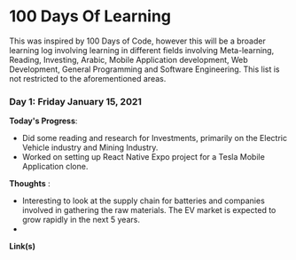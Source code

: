 # 100 Days Of Learning

This was inspired by 100 Days of Code, however this will be a broader learning log involving learning in different fields involving Meta-learning, Reading, Investing, Arabic, Mobile Application development, Web Development, General Programming and Software Engineering. This list is not restricted to the aforementioned areas.

### Day 1: Friday January 15, 2021

**Today's Progress**:
- Did some reading and research for Investments, primarily on the Electric Vehicle industry and Mining Industry. 
- Worked on setting up React Native Expo project for a Tesla Mobile Application clone.

**Thoughts** : 
- Interesting to look at the supply chain for batteries and companies involved in gathering the raw materials. The EV market is expected to grow rapidly in the next 5 years.
- 

**Link(s)**





